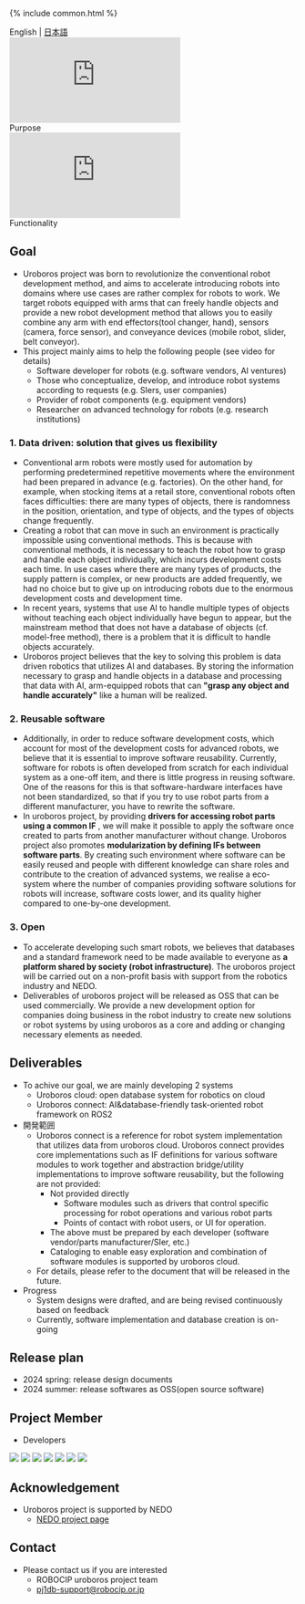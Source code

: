 {% include common.html %}
<div class="langlist">
    <span>English</span> |
    <a href="/ja/index.html">日本語</a>
</div>
<div class="movielist">
    <div class="movie">
        <iframe src="https://youtu.be/gQPJPNwiiVI" frameborder="0" allowfullscreen></iframe>
        <br/>
        <span>Purpose</span>
    </div>
    <div class="movie">
        <iframe src="https://youtu.be/dJkiIFzXKfw" frameborder="0" allowfullscreen></iframe>
        <br/>
        <span>Functionality</span>
    </div>
</div>

## Goal

- Uroboros project was born to revolutionize the conventional robot development method, and aims to accelerate introducing robots into domains where use cases are rather complex for robots to work. We target robots equipped with arms that can freely handle objects and provide a new robot development method that allows you to easily combine any arm with end effectors(tool ​​changer, hand), sensors (camera, force sensor), and conveyance devices (mobile robot, slider, belt conveyor).
- This project mainly aims to help the following people (see video for details)
  - Software developer for robots (e.g. software vendors, AI ventures)
  - Those who conceptualize, develop, and introduce robot systems according to requests (e.g. SIers, user companies)
  - Provider of robot components (e.g. equipment vendors)
  - Researcher on advanced technology for robots (e.g. research institutions)

### 1. Data driven: solution that gives us flexibility
- Conventional arm robots were mostly used for automation by performing predetermined repetitive movements where the environment had been prepared in advance (e.g. factories). On the other hand, for example, when stocking items at a retail store, conventional robots often faces difficulties: there are many types of objects, there is randomness in the position, orientation, and type of objects, and the types of objects change frequently.
- Creating a robot that can move in such an environment is practically impossible using conventional methods. This is because with conventional methods, it is necessary to teach the robot how to grasp and handle each object individually, which incurs development costs each time. In use cases where there are many types of products, the supply pattern is complex, or new products are added frequently, we had no choice but to give up on introducing robots due to the enormous development costs and development time.
- In recent years, systems that use AI to handle multiple types of objects without teaching each object individually have begun to appear, but the mainstream method that does not have a database of objects (cf. model-free method), there is a problem that it is difficult to handle objects accurately.
- Uroboros project believes that the key to solving this problem is data driven robotics that utilizes AI and databases. By storing the information necessary to grasp and handle objects in a database and processing that data with AI, arm-equipped robots that can **"grasp any object and handle accurately"** like a human will be realized. 

### 2. Reusable software
- Additionally, in order to reduce software development costs, which account for most of the development costs for advanced robots, we believe that it is essential to improve software reusability. Currently, software for robots is often developed from scratch for each individual system as a one-off item, and there is little progress in reusing software. One of the reasons for this is that software-hardware interfaces have not been standardized, so that if you try to use robot parts from a different manufacturer, you have to rewrite the software.
- In uroboros project, by providing **drivers for accessing robot parts using a common IF** , we will make it possible to apply the software once created to parts from another manufacturer without change. Uroboros project also promotes **modularization by defining IFs between software parts**. By creating such environment where software can be easily reused and people with different knowledge can share roles and contribute to the creation of advanced systems, we realise a eco-system where the number of companies providing software solutions for robots will increase, software costs lower, and its quality higher compared to one-by-one development.

### 3. Open
- To accelerate developing such smart robots, we believes that databases and a standard framework need to be made available to everyone as **a platform shared by society (robot infrastructure)**. The uroboros project will be carried out on a non-profit basis with support from the robotics industry and NEDO.
- Deliverables of uroboros project will be released as OSS that can be used commercially. We provide a new development option for companies doing business in the robot industry to create new solutions or robot systems by using uroboros as a core and adding or changing necessary elements as needed.

## Deliverables
- To achive our goal, we are mainly developing 2 systems
  - Uroboros cloud: open database system for robotics on cloud
  - Uroboros connect: AI&database-friendly task-oriented robot framework on ROS2
- 開発範囲
  - Uroboros connect is a reference for robot system implementation that utilizes data from uroboros cloud. Uroboros connect provides core implementations such as IF definitions for various software modules to work together and abstraction bridge/utility implementations to improve software reusability, but the following are not provided:
    - Not provided directly
      - Software modules such as drivers that control specific processing for robot operations and various robot parts
      - Points of contact with robot users, or UI for operation.
    - The above must be prepared by each developer (software vendor/parts manufacturer/SIer, etc.)
    - Cataloging to enable easy exploration and combination of software modules is supported by uroboros cloud.
  - For details, please refer to the document that will be released in the future.
- Progress
  - System designs were drafted, and are being revised continuously based on feedback
  - Currently, software implementation and database creation is on-going

## Release plan

- 2024 spring: release design documents 
- 2024 summer: release softwares as OSS(open source software)

## Project Member

- Developers

<div class="logolist">
  <img src="/logo/robocip.svg">
  <img src="/logo/aist.gif">
  <img src="/logo/tsukuba.png">
  <img src="/logo/osaka.png">
  <img src="/logo/tokyo.webp">
  <img src="/logo/okayama.jpg">
  <img src="/logo/musashino.jpg">
</div>

## Acknowledgement
- Uroboros project is supported by NEDO
  - [NEDO project page](https://www.nedo.go.jp/activities/ZZJP_100188.html)

## Contact

- Please contact us if you are interested
  - ROBOCIP uroboros project team
  - pj1db-support@robocip.or.jp